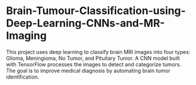 # Brain-Tumour-Classification-using-Deep-Learning-CNNs-and-MR-Imaging
This project uses deep learning to classify brain MRI images into four types: Glioma, Meningioma, No Tumor, and Pituitary Tumor. A CNN model built with TensorFlow processes the images to detect and categorize tumors. The goal is to improve medical diagnosis by automating brain tumor identification.
